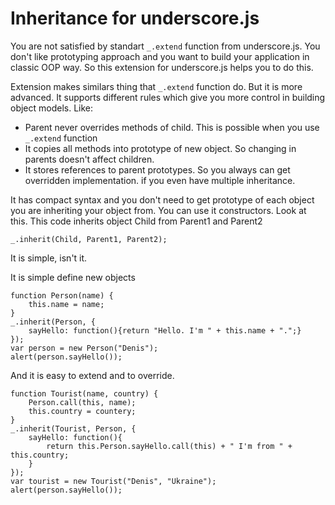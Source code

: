 Inheritance for underscore.js
======================================
You are not satisfied by standart `_.extend` function from underscore.js. You don't like prototyping approach and 
you want to build your application in classic OOP way. 
So this extension for underscore.js helps you to do this.

Extension makes similars thing that `_.extend` function do. But it is more advanced.
It supports different rules which give you more control in building object models.
Like:
* Parent never overrides methods of child. This is possible when you use `_.extend` function
* It copies all methods into prototype of new object. So changing in parents doesn't affect children.
* It stores references to parent prototypes. So you always can get overridden implementation. if you even have multiple inheritance.

It has compact syntax and you don't need to get prototype of each object you are inheriting your object from. 
You can use it constructors. 
Look at this. This code inherits object Child from Parent1 and Parent2
``````
_.inherit(Child, Parent1, Parent2);
``````
It is simple, isn't it. 

It is simple define new objects

`````
function Person(name) {
    this.name = name;
}
_.inherit(Person, {
    sayHello: function(){return "Hello. I'm " + this.name + ".";}
});
var person = new Person("Denis");
alert(person.sayHello());
`````````

And it is easy to extend and to override.

````````
function Tourist(name, country) {
    Person.call(this, name);
    this.country = countery;
}
_.inherit(Tourist, Person, {
    sayHello: function(){
        return this.Person.sayHello.call(this) + " I'm from " + this.country;
    }
});
var tourist = new Tourist("Denis", "Ukraine");
alert(person.sayHello());
`````````

